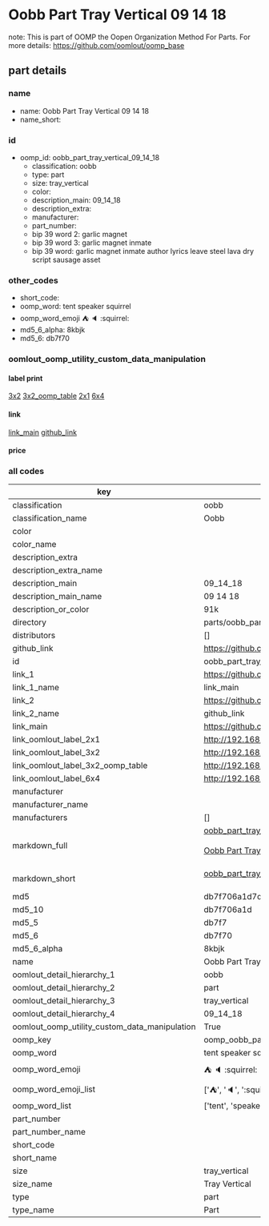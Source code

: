 # Oobb Part Tray Vertical 09 14 18  

note: This is part of OOMP the Oopen Organization Method For Parts. For more details: https://github.com/oomlout/oomp_base

##  part details





### name
* name: Oobb Part Tray Vertical 09 14 18
* name_short: 
### id
* oomp_id: oobb_part_tray_vertical_09_14_18
  * classification: oobb
  * type: part
  * size: tray_vertical
  * color: 
  * description_main: 09_14_18
  * description_extra: 
  * manufacturer: 
  * part_number: 
  * bip 39 word 2: garlic magnet
  * bip 39 word 3: garlic magnet inmate
  * bip 39 word: garlic magnet inmate author lyrics leave steel lava dry script sausage asset

### other_codes
* short_code: 
* oomp_word: tent speaker squirrel
* oomp_word_emoji :tent: :speaker: :squirrel:
* md5_6_alpha: 8kbjk
* md5_6: db7f70






### oomlout_oomp_utility_custom_data_manipulation
#### label print
[3x2](http://192.168.1.245:1112/?label=oomp%208kbjk)
[3x2_oomp_table](http://192.168.1.107:1112/?label=oomp%208kbjk)
[2x1](http://192.168.1.242:1112/?label=oomp%208kbjk)
[6x4](http://192.168.1.55:1112/?label=oomp%208kbjk)    

#### link

[link_main](https://github.com/oomlout/oomlout_oomp_current_version_messy/tree/main/parts/oobb_part_tray_vertical_09_14_18) [github_link](https://github.com/oomlout/oomlout_oomp_part_src/tree/main/parts/oobb_part_tray_vertical_09_14_18)                             

#### price







### all codes 
| key | value |  
| --- | --- |  
| classification | oobb |  
| classification_name | Oobb |  
| color |  |  
| color_name |  |  
| description_extra |  |  
| description_extra_name |  |  
| description_main | 09_14_18 |  
| description_main_name | 09 14 18 |  
| description_or_color | 91k |  
| directory | parts/oobb_part_tray_vertical_09_14_18 |  
| distributors | [] |  
| github_link | https://github.com/oomlout/oomlout_oomp_part_src/tree/main/parts/oobb_part_tray_vertical_09_14_18 |  
| id | oobb_part_tray_vertical_09_14_18 |  
| link_1 | https://github.com/oomlout/oomlout_oomp_current_version_messy/tree/main/parts/oobb_part_tray_vertical_09_14_18 |  
| link_1_name | link_main |  
| link_2 | https://github.com/oomlout/oomlout_oomp_part_src/tree/main/parts/oobb_part_tray_vertical_09_14_18 |  
| link_2_name | github_link |  
| link_main | https://github.com/oomlout/oomlout_oomp_current_version_messy/tree/main/parts/oobb_part_tray_vertical_09_14_18 |  
| link_oomlout_label_2x1 | http://192.168.1.242:1112/?label=oomp%208kbjk |  
| link_oomlout_label_3x2 | http://192.168.1.245:1112/?label=oomp%208kbjk |  
| link_oomlout_label_3x2_oomp_table | http://192.168.1.107:1112/?label=oomp%208kbjk |  
| link_oomlout_label_6x4 | http://192.168.1.55:1112/?label=oomp%208kbjk |  
| manufacturer |  |  
| manufacturer_name |  |  
| manufacturers | [] |  
| markdown_full | [oobb_part_tray_vertical_09_14_18](https://github.com/oomlout/oomlout_oomp_current_version_messy/tree/main/parts/oobb_part_tray_vertical_09_14_18)<br>[](https://github.com/oomlout/oomlout_oomp_current_version_messy/tree/main/parts/oobb_part_tray_vertical_09_14_18)<br>[Oobb Part Tray Vertical 09 14 18](https://github.com/oomlout/oomlout_oomp_current_version_messy/tree/main/parts/oobb_part_tray_vertical_09_14_18)<br><br> |  
| markdown_short | [oobb_part_tray_vertical_09_14_18](https://github.com/oomlout/oomlout_oomp_current_version_messy/tree/main/parts/oobb_part_tray_vertical_09_14_18)<br><br> |  
| md5 | db7f706a1d7ddaa5fbc2b0f6e8a17afe |  
| md5_10 | db7f706a1d |  
| md5_5 | db7f7 |  
| md5_6 | db7f70 |  
| md5_6_alpha | 8kbjk |  
| name | Oobb Part Tray Vertical 09 14 18 |  
| oomlout_detail_hierarchy_1 | oobb |  
| oomlout_detail_hierarchy_2 | part |  
| oomlout_detail_hierarchy_3 | tray_vertical |  
| oomlout_detail_hierarchy_4 | 09_14_18 |  
| oomlout_oomp_utility_custom_data_manipulation | True |  
| oomp_key | oomp_oobb_part_tray_vertical_09_14_18 |  
| oomp_word | tent speaker squirrel |  
| oomp_word_emoji | :tent: :speaker: :squirrel: |  
| oomp_word_emoji_list | [':tent:', ':speaker:', ':squirrel:'] |  
| oomp_word_list | ['tent', 'speaker', 'squirrel'] |  
| part_number |  |  
| part_number_name |  |  
| short_code |  |  
| short_name |  |  
| size | tray_vertical |  
| size_name | Tray Vertical |  
| type | part |  
| type_name | Part |  
